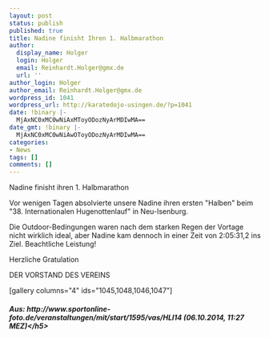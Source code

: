 ```yaml
---
layout: post
status: publish
published: true
title: Nadine finisht Ihren 1. Halbmarathon
author:
  display_name: Holger
  login: Holger
  email: Reinhardt.Holger@gmx.de
  url: ''
author_login: Holger
author_email: Reinhardt.Holger@gmx.de
wordpress_id: 1041
wordpress_url: http://karatedojo-usingen.de/?p=1041
date: !binary |-
  MjAxNC0xMC0wNiAxMToyODozNyArMDIwMA==
date_gmt: !binary |-
  MjAxNC0xMC0wNiAwOToyODozNyArMDIwMA==
categories:
- News
tags: []
comments: []
---
```

<p>Nadine finisht ihren 1. Halbmarathon</p>
<p>Vor wenigen Tagen absolvierte unsere Nadine ihren ersten "Halben" beim "38. Internationalen Hugenottenlauf" in Neu-Isenburg.</p>
<p>Die Outdoor-Bedingungen waren nach dem starken Regen der Vortage nicht wirklich ideal, aber Nadine kam dennoch in einer Zeit von 2:05:31,2 ins Ziel. Beachtliche Leistung!</p>
<p>Herzliche Gratulation</p>
<p>DER VORSTAND DES VEREINS</p>
<p>[gallery columns="4" ids="1045,1048,1046,1047"]</p>
<h5>Aus: http:&#47;&#47;www.sportonline-foto.de&#47;veranstaltungen&#47;mit&#47;start&#47;1595&#47;vas&#47;HLI14 (06.10.2014, 11:27 MEZ)<&#47;h5></p>
